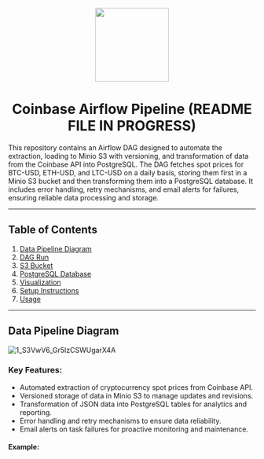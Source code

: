 <p align="center">
<img height="150" width="150" src="https://cdn.simpleicons.org/apacheairflow/gray"/>
</p>

<h1 align="center">Coinbase Airflow Pipeline (README FILE IN PROGRESS)</h1>
</p>

This repository contains an Airflow DAG designed to automate the extraction, loading to Minio S3 with versioning, and transformation of data from the Coinbase API into PostgreSQL. The DAG fetches spot prices for BTC-USD, ETH-USD, and LTC-USD on a daily basis, storing them first in a Minio S3 bucket and then transforming them into a PostgreSQL database. It includes error handling, retry mechanisms, and email alerts for failures, ensuring reliable data processing and storage.

---

## Table of Contents

1. [Data Pipeline Diagram](#data-pipeline-diagram)
2. [DAG Run](#dag-run)
3. [S3 Bucket](#s3-bucket)
4. [PostgreSQL Database](#postgresql-database)
5. [Visualization](#visualization)
6. [Setup Instructions](#setup-instructions)
7. [Usage](#usage)

---

## Data Pipeline Diagram

![1_S3VwV6_Gr5IzCSWUgarX4A](https://github.com/narwhalhorned/coinbase-data-pipeline/assets/94519064/7fa81f5e-4fee-411e-a541-ed9b852337b5)

### Key Features:
- Automated extraction of cryptocurrency spot prices from Coinbase API.
- Versioned storage of data in Minio S3 to manage updates and revisions.
- Transformation of JSON data into PostgreSQL tables for analytics and reporting.
- Error handling and retry mechanisms to ensure data reliability.
- Email alerts on task failures for proactive monitoring and maintenance.


#### Example:
